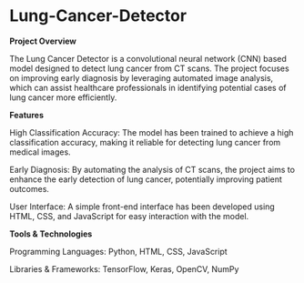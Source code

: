 # Lung-Cancer-Detector
**Project Overview**

The Lung Cancer Detector is a convolutional neural network (CNN) based model designed to detect lung cancer from CT scans. The project focuses on improving early diagnosis by leveraging automated image analysis, which can assist healthcare professionals in identifying potential cases of lung cancer more efficiently.

**Features**

High Classification Accuracy: The model has been trained to achieve a high classification accuracy, making it reliable for detecting lung cancer from medical images.

Early Diagnosis: By automating the analysis of CT scans, the project aims to enhance the early detection of lung cancer, potentially improving patient outcomes.

User Interface: A simple front-end interface has been developed using HTML, CSS, and JavaScript for easy interaction with the model.

**Tools & Technologies**

Programming Languages: Python, HTML, CSS, JavaScript

Libraries & Frameworks: TensorFlow, Keras, OpenCV, NumPy
